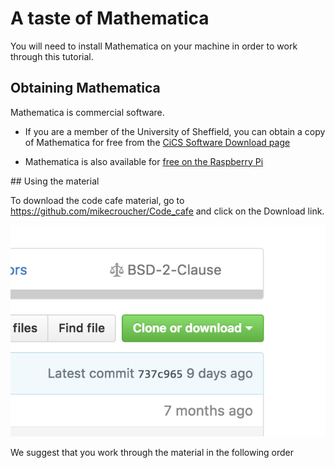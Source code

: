 # A taste of Mathematica

You will need to install Mathematica on your machine in order to work through this tutorial.

## Obtaining Mathematica

Mathematica is commercial software.

* If you are a member of the University of Sheffield, you can obtain a copy of Mathematica for free from the [CiCS Software Download page](https://www.sheffield.ac.uk/cics/software/available)

* Mathematica is also available for [free on the Raspberry Pi](https://www.wolfram.com/raspberry-pi/)

## Using the material

To download the code cafe material, go to https://github.com/mikecroucher/Code_cafe and click on the Download link.

![](./download.png)

We suggest that you work through the material in the following order

